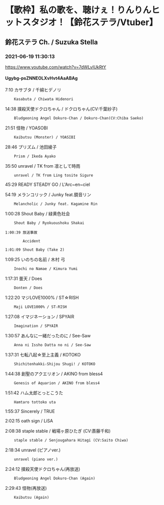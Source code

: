 # 【歌枠】私の歌を、聴けぇ！りんりんヒットスタジオ！【鈴花ステラ/Vtuber】

## 鈴花ステラ Ch. / Suzuka Stella

### 2021-06-19 11:30:13

https://www.youtube.com/watch?v=7dWLvlUkRtY

#### Ugybg-psZNNEOLXvHvt4AaABAg

7:10	カサブタ / 千綿ヒデノリ

		Kasabuta / Chiwata Hidenori



14:38	撲殺天使ドクロちゃん / ドクロちゃん(CV:千葉紗子)

		Bludgeoning Angel Dokuro-Chan / Dokuro-Chan(CV:Chiba Saeko)



21:51	怪物 / YOASOBI

		Kaibutsu (Monster) / YOASIBI



28:46	プリズム / 池田綾子

		Prism / Ikeda Ayako



35:50	unravel / TK from 凛として時雨

		unravel / TK from Ling tosite Sigure



45:29	READY STEADY GO / L'Arc~en~ciel



54:19	メランコリック / Junky feat.鏡音リン

		Melancholic / Junky feat. Kagamine Rin



1:00:28	Shout Baby / 緑黄色社会

		Shout Baby / Ryokuoushoku Shakai

	1:00:39	放送事故

			Accident

	1:01:09	Shout Baby (Take 2)



1:09:25	いのちの名前 / 木村 弓

		Inochi no Namae / Kimura Yumi



1:17:31	曇天 / Does

		Donten / Does



1:22:20	マジLOVE1000% / ST☆RISH

		Maji LOVE1000% / ST☆RISH



1:27:08	イマジネーション / SPYAIR

		Imagination / SPYAIR



1:30:57	あんなに一緒だったのに / See-Saw

		Anna ni Issho Datta no ni / See-Saw



1:37:31	七転八起☆至上主義 / KOTOKO

		Shichitenhakki☆Shijou Shugi! / KOTOKO



1:44:38	創聖のアクエリオン / AKINO from bless4

		Genesis of Aquarion / AKINO from bless4



1:51:42	ハム太郎とっとこうた

		Hamtaro tottoko uta



1:55:37	Sincerely / TRUE



2:02:15	oath sign / LiSA



2:08:38	staple stable / 戦場ヶ原ひたぎ (CV:斎藤千和)

		staple stable / Senjougahara Hitagi (CV:Saito Chiwa)



2:18:34	unravel (ピアノver.)

		unravel (piano ver.)



2:24:12	撲殺天使ドクロちゃん(再放送)

		Bludgeoning Angel Dokuro-Chan (Again)



2:29:43	怪物(再放送)

		Kaibutsu (Again)

